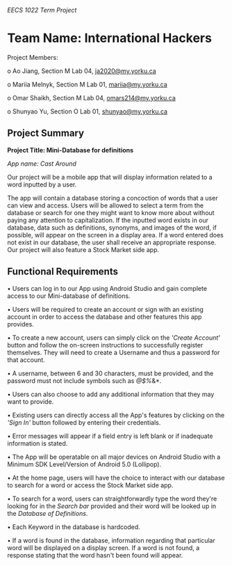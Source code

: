 *EECS 1022 Term Project*


# Team Name: International Hackers


Project Members:

o	Ao Jiang, Section M Lab 04, ja2020@my.yorku.ca

o	Mariia Melnyk, Section M Lab 01, mariia@my.yorku.ca

o Omar Shaikh, Section M Lab 04, omars214@my.yorku.ca

o Shunyao Yu, Section O Lab 01, shunyao@my.yorku.ca


## Project Summary

										
**Project Title: Mini-Database for definitions**

*App name: Cast Around*


Our project will be a mobile app that will display information related to a word inputted by a user. 

The app will contain a database storing a concoction of words that a user can view and access. Users will be allowed to select a term from the database or search for one they might want to know more about without paying any attention to capitalization. If the inputted word exists in our database, data such as definitions, synonyms, and images of the word, if possible, will appear on the screen in a display area. If a word entered does not exist in our database, the user shall receive an appropriate response. Our project will also feature a Stock Market side app.


## Functional Requirements

•	Users can log in to our App using Android Studio and gain complete access to our Mini-database of definitions.

•	Users will be required to create an account or sign with an existing account in order to access the database and other features this app provides.

•	To create a new account, users can simply click on the *'Create Account'* button and follow the on-screen instructions to successfully register themselves. They will need to create a Username and thus a password for that account.

•	A username, between 6 and 30 characters, must be provided, and the password must not include symbols such as *@$%*&*.

•	Users can also choose to add any additional information that they may want to provide.

•	Existing users can directly access all the App's features by clicking on the *'Sign In'* button followed by entering their credentials.

•	Error messages will appear if a field entry is left blank or if inadequate information is stated.

•	The App will be operatable on all major devices on Android Studio with a Minimum SDK Level/Version of Android 5.0 (Lollipop).

•	At the home page, users will have the choice to interact with our database to search for a word or access the Stock Market side app.

•	To search for a word, users can straightforwardly type the word they're looking for in the *Search bar* provided and their word will be looked up in the *Database of Definitions*.

•	Each Keyword in the database is hardcoded.

•	If a word is found in the database, information regarding that particular word will be displayed on a display screen. If a word is not found, a response stating that the word hasn't been found will appear.



